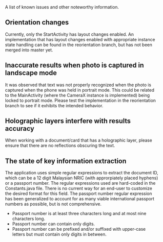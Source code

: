 A list of known issues and other noteworthy information.

## Orientation changes
Currently, only the StartActivity has layout changes enabled.
An implementation that has layout changes enabled with appropriate instance state handling can be found in the reorientation branch, but has not been merged into master yet.

## Inaccurate results when photo is captured in landscape mode
It was observed that text was not properly recognized when the photo is captured when the phone was held in portrait mode.
This could be related to the MainActivity (where the CameraX instance is implemented) being locked to portrait mode.
Please test the implementation in the reorientation branch to see if it exhibits the intended behavior.

## Holographic layers interfere with results accuracy
When working with a document/card that has a holographic layer, please ensure that there are no reflections obscuring the text.

## The state of key information extraction
The application uses simple regular expressions to extract the document ID, which can be a 12 digit Malaysian NRIC (with approrpiately placed hyphens) or a passport number.
The regular expressions used are hard-coded in the Constants.java file. There is no current way for an end-user to customize the desired format for this field.
The passport number regular expression has been generalized to account for as many viable international passport numbers as possible, but is not comprehensive.
- Passport number is at least three characters long and at most nine characters long.
- Passport number can contain only digits.
- Passport number can be prefixed and/or suffixed with upper-case letters but must contain only digits in between. 
